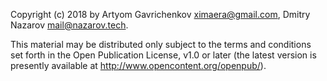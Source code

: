 Copyright (c) 2018 by Artyom Gavrichenkov <ximaera@gmail.com>,
Dmitry Nazarov <mail@nazarov.tech>.

This material may be distributed only subject to the terms and conditions
set forth in the Open Publication License, v1.0 or later
(the latest version is presently available
at http://www.opencontent.org/openpub/).